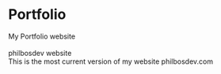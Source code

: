 # Portfolio<br>
My Portfolio website<br>
<br>
philbosdev website<br>
This is the most current version of my website philbosdev.com
